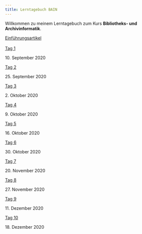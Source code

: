 ```yaml
---
title: Lerntagebuch BAIN
---
```


<p>Willkommen zu meinem Lerntagebuch zum Kurs <b>Bibliotheks- und Archivinformatik</b>.</p>

<a href="https://remooda.github.io/bain/2020/09/16/einfuehrung.html">Einführungsartikel</a>
<br><br>
<a href="https://remooda.github.io/bain/2020/09/17/tag1.html">Tag 1</a>
<p>10. September 2020</p>
<a href="https://remooda.github.io/bain/2020/09/25/tag2.html">Tag 2</a>
<p>25. September 2020</p>
<a href="https://remooda.github.io/bain/2020/10/02/tag3.html">Tag 3</a>
<p>2. Oktober 2020</p>
<a href="https://remooda.github.io/bain/2020/10/09/tag4.html">Tag 4</a>
<p>9. Oktober 2020</p>
<a href="https://remooda.github.io/bain/2020/10/16/tag5.html">Tag 5</a>
<p>16. Oktober 2020</p>
<a href="https://remooda.github.io/bain/2020/10/30/tag6.html">Tag 6</a>
<p>30. Oktober 2020</p>
<a href="https://remooda.github.io/bain/2020/11/20/tag7.html">Tag 7</a>
<p>20. November 2020</p>
<a href="https://remooda.github.io/bain/2020/11/27/tag8.html">Tag 8</a>
<p>27. November 2020</p>
<a href="https://remooda.github.io/bain/2020/12/11/tag9.html">Tag 9</a>
<p>11. Dezember 2020</p>
<a href="https://remooda.github.io/bain/2020/12/18/tag10.html">Tag 10</a>
<p>18. Dezember 2020</p>